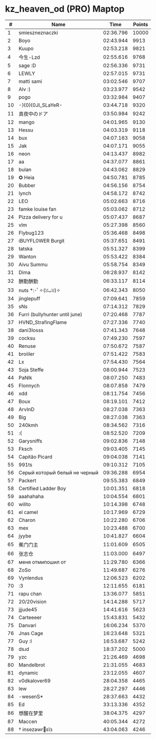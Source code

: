 # kz_heaven_od (PRO) Maptop

|  # | Name | Time | Points |
|-------------- | -------------- | -------------- | -------------- | 
| 1 | smieszneznaczki | 02:36.796 | 10000 | 
| 2 | Boyo | 02:43.944 | 9913 | 
| 3 | Kuupo | 02:53.218 | 9821 | 
| 4 | 今生-Lzd | 02:55.616 | 9768 | 
| 5 | sage :D | 02:56.336 | 9731 | 
| 6 | LEWLY | 02:57.015 | 9731 | 
| 7 | matti sami | 03:02.546 | 9707 | 
| 8 | Alv :) | 03:23.977 | 9542 | 
| 9 | pogo | 03:32.984 | 9407 | 
| 10 | -}{0}{0JI_SLaYeR- | 03:44.718 | 9320 | 
| 11 | 真夜中のドア | 03:50.984 | 9242 | 
| 12 | mango | 04:01.965 | 9130 | 
| 13 | Hessu | 04:03.319 | 9118 | 
| 14 | bux | 04:07.163 | 9058 | 
| 15 | Jak | 04:07.171 | 9055 | 
| 16 | neon | 04:13.437 | 8982 | 
| 17 | aa | 04:37.077 | 8861 | 
| 18 | bulan | 04:43.062 | 8829 | 
| 19 | ✪ Heia | 04:50.781 | 8785 | 
| 20 | Bubber | 04:56.156 | 8754 | 
| 21 | lynch | 04:58.172 | 8742 | 
| 22 | LEO | 05:02.663 | 8716 | 
| 23 | famke louise fan | 05:03.062 | 8712 | 
| 24 | Pizza delivery for u | 05:07.437 | 8687 | 
| 25 | vlm | 05:27.398 | 8560 | 
| 26 | Flybug123 | 05:36.468 | 8498 | 
| 27 | iBUYFL0WER Burgit | 05:37.651 | 8491 | 
| 28 | tatska | 05:51.327 | 8399 | 
| 29 | Wanton | 05:53.422 | 8384 | 
| 30 | Aivu Summu | 05:58.754 | 8349 | 
| 31 | Dima | 06:28.937 | 8142 | 
| 32 | 酬勤酬勤 | 06:33.117 | 8114 | 
| 33 | nuts *:･ﾟ✧(ꈍᴗꈍ)✧ | 06:42.343 | 8050 | 
| 34 | jinglepuff | 07:09.641 | 7859 | 
| 35 | sNs | 07:14.312 | 7829 | 
| 36 | Furri (bullyhunter until june) | 07:20.468 | 7787 | 
| 37 | HVND_StrafingFlame | 07:27.336 | 7740 | 
| 38 | dani3losss | 07:41.343 | 7648 | 
| 39 | cocksu | 07:49.230 | 7597 | 
| 40 | Renuse | 07:50.672 | 7587 | 
| 41 | broiiler | 07:51.422 | 7583 | 
| 42 | Lx | 07:54.430 | 7564 | 
| 43 | Soja Steffe | 08:00.944 | 7523 | 
| 44 | PaNlk | 08:07.250 | 7483 | 
| 45 | Flonnych | 08:07.858 | 7479 | 
| 46 | xdd | 08:11.754 | 7456 | 
| 47 | Boux | 08:19.101 | 7412 | 
| 48 | ArvInD | 08:27.038 | 7363 | 
| 49 | Big | 08:27.038 | 7363 | 
| 50 | 240kmh | 08:34.562 | 7316 | 
| 51 | :( | 08:52.520 | 7209 | 
| 52 | Garysniffs | 09:02.836 | 7148 | 
| 53 | Fksch | 09:03.405 | 7145 | 
| 54 | Capitão Picard | 09:04.038 | 7141 | 
| 55 | 991ts | 09:10.312 | 7105 | 
| 56 | Серый который белый не черный | 09:36.288 | 6954 | 
| 57 | Packert | 09:55.383 | 6849 | 
| 58 | Certified Ladder Boy | 10:01.351 | 6818 | 
| 59 | aaahahaha | 10:04.554 | 6801 | 
| 60 | wilito | 10:14.398 | 6748 | 
| 61 | el camel | 10:17.969 | 6729 | 
| 62 | Charon | 10:22.280 | 6706 | 
| 63 | mex | 10:23.488 | 6700 | 
| 64 | jyybe | 10:41.827 | 6604 | 
| 65 | 蕉门门主 | 11:01.609 | 6505 | 
| 66 | 张志仓 | 11:03.000 | 6497 | 
| 67 | меня отмипошил от | 11:29.780 | 6366 | 
| 68 | ZoSo | 11:49.687 | 6276 | 
| 69 | Vynlendus | 12:06.523 | 6202 | 
| 70 | :3 | 12:11.655 | 6181 | 
| 71 | rapu chan | 13:36.077 | 5851 | 
| 72 | 20/20vision | 14:14.288 | 5717 | 
| 73 | jjjude45 | 14:41.616 | 5623 | 
| 74 | Carteeeer | 15:43.831 | 5432 | 
| 75 | Danvari | 16:06.234 | 5370 | 
| 76 | Jnas Cage | 16:23.648 | 5321 | 
| 77 | Guy :l | 16:53.687 | 5242 | 
| 78 | dsɹd | 18:37.202 | 5000 | 
| 79 | yzc | 21:26.469 | 4698 | 
| 80 | Mandelbrot | 21:31.055 | 4683 | 
| 81 | dynamic | 23:12.055 | 4607 | 
| 82 | v0dkalover69 | 28:04.358 | 4465 | 
| 83 | lew | 28:27.297 | 4446 | 
| 84 | -wesenS* | 28:37.663 | 4432 | 
| 85 | Ed | 33:13.336 | 4352 | 
| 86 | 想醒在梦里 | 38:04.375 | 4297 | 
| 87 | Maccen | 40:05.344 | 4272 | 
| 88 | † insezawr🖤εїз | 43:04.063 | 4246 | 

